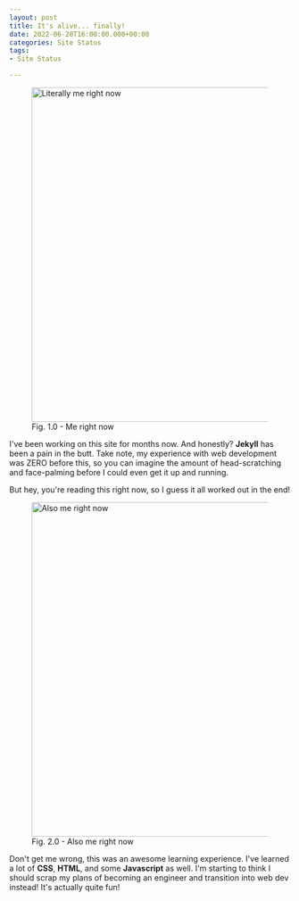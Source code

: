 ```yaml
---
layout: post
title: It's alive... finally!
date: 2022-06-28T16:00:00.000+00:00
categories: Site Status
tags:
- Site Status

---
```

<figure> <img src="https://cdn.discordapp.com/attachments/993410728088305734/993757362487828550/unknown.png" alt="Literally me right now" style="width:600px;"> <figcaption>Fig. 1.0 - Me right now</figcaption> </figure>

I've been working on this site for months now. And honestly? **Jekyll** has been a pain in the butt. Take note, my experience with web development was ZERO before this, so you can imagine the amount of head-scratching and face-palming before I could even get it up and running.

But hey, you're reading this right now, so I guess it all worked out in the end!

<figure> <img src="https://cdn.discordapp.com/attachments/993410728088305734/994097955193761892/brent-rambo-ok.gif" alt="Also me right now" style="width:600px;"> <figcaption>Fig. 2.0 - Also me right now</figcaption> </figure>

Don't get me wrong, this was an awesome learning experience. I've learned a lot of **CSS**, **HTML**, and some **Javascript** as well. I'm starting to think I should scrap my plans of becoming an engineer and transition into web dev instead! It's actually quite fun!